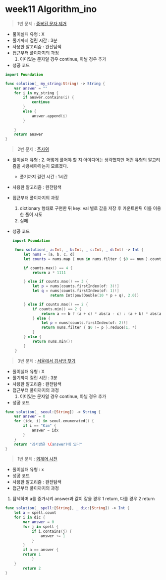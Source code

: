 # week11 Algorithm_ino

> 1번 문제 : [중복된 문자 제거](https://school.programmers.co.kr/learn/courses/30/lessons/120888)
> 
- 풀이실패 유형 : X
- 풀기까지 걸린 시간 : 3분
- 사용한 알고리즘 : 완전탐색
- 접근부터 풀이까지의 과정
    1. 이미있는 문자일 경우 continue, 아닐 경우 추가
- 성공 코드

```swift
import Foundation

func solution(_ my_string:String) -> String {
    var answer = ""
    for i in my_string {
        if answer.contains(i) {
            continue
        }
        else {
            answer.append(i)
        }
        
    }
    return answer
}
```

> 2번 문제 : [주사위](https://school.programmers.co.kr/learn/courses/30/lessons/181916)
> 
- 풀이실패 유형 : 2. 어떻게 풀어야 할 지 아이디어는 생각했지만 어떤 유형의 알고리즘을 사용해야하는지 모르겠다.
    - 풀기까지 걸린 시간 : 1시간
- 사용한 알고리즘 : 완전탐색
- 접근부터 풀이까지의 과정
    1. dictionary 형태로 구현한 뒤 key: val 별로 값을 저장 후 카운트한뒤 이를 이용한 풀이 시도
    2. 실패
- 성공 코드
    
    ```swift
    import Foundation
    
     func solution(_ a:Int, _ b:Int, _ c:Int, _ d:Int) -> Int {
         let nums = [a, b, c, d]
         let counts = nums.map { num in nums.filter { $0 == num }.count }
    
         if counts.max() == 4 {
             return a * 1111
    
         } else if counts.max() == 3 {
             let p = nums[counts.firstIndex(of: 3)!]
             let q = nums[counts.firstIndex(of: 1)!]
                     return Int(pow(Double(10 * p + q), 2.0))
    
         } else if counts.max() == 2 {
             if counts.min() == 2 {
                 return a == b ? (a + c) * abs(a - c) : (a + b) * abs(a - b)
             } else {
                 let p = nums[counts.firstIndex(of: 2)!]
                 return nums.filter { $0 != p }.reduce(1, *)
             }
         } else {
             return nums.min()!
         }
     }
    ```
    

> 3번 문제 : [서울에서 김서방 찾기](https://school.programmers.co.kr/learn/courses/30/lessons/12919)
> 
- 풀이실패 유형 : X
- 풀기까지 걸린 시간 : 3분
- 사용한 알고리즘 : 완전탐색
- 접근부터 풀이까지의 과정
    1. 이미있는 문자일 경우 continue, 아닐 경우 추가
- 성공 코드

```swift
func solution(_ seoul:[String]) -> String {
    var answer = 0
    for (idx, i) in seoul.enumerated() {
        if i == "Kim" {
            answer = idx
        }
    }
    return "김서방은 \(answer)에 있다"
}
```

> 1번 문제 : [외계어 사전](https://school.programmers.co.kr/learn/courses/30/lessons/120869)
> 
- 풀이실패 유형 : x
- 성공 코드
- 사용한 알고리즘 : 완전탐색
- 접근부터 풀이까지의 과정
1. 탐색하며 a를 증가시켜 answer과 값이 같을 경우 1 return, 다를 경우 2 return

```swift
func solution(_ spell:[String], _ dic:[String]) -> Int {
    let a = spell.count
    for i in dic {
        var answer = 0
        for j in spell {
            if i.contains(j) {
                answer += 1
            }
        }
        if a == answer {
        return 1
            }
    }
        return 2
}
```
